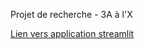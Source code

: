 Projet de recherche - 3A à l'X

[Lien vers application streamlit](https:://ea-ctrl-sto.streamlit.app)
